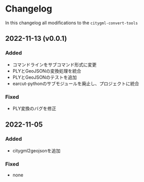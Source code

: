 # Changelog
In this changelog all modifications to the `citygml-convert-tools`

## 2022-11-13 (v0.0.1)
### Added
* コマンドラインをサブコマンド形式に変更
* PLYとGeoJSONの変換処理を統合
* PLYとGeoJSONのテストを追加
* earcut-pythonのサブモジュールを廃止し、プロジェクトに統合

### Fixed
* PLY変換のバグを修正

## 2022-11-05
### Added
* citygml2geojsonを追加

### Fixed
* none
